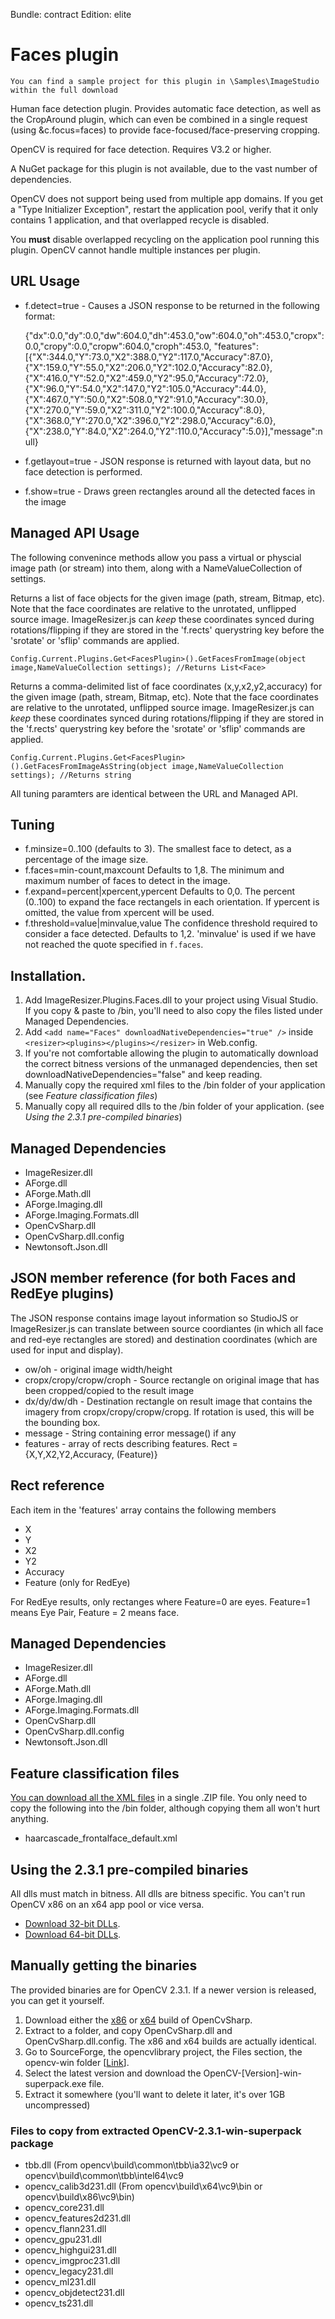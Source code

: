 Bundle: contract
Edition: elite

# Faces plugin

`You can find a sample project for this plugin in \Samples\ImageStudio within the full download` 

Human face detection plugin. Provides automatic face detection, as well as the CropAround plugin, which can even be combined in a single request (using &c.focus=faces) to provide face-focused/face-preserving cropping.

OpenCV is required for face detection. Requires V3.2 or higher.

A NuGet package for this plugin is not available, due to the vast number of dependencies. 

OpenCV does not support being used from multiple app domains. If you get a "Type Initializer Exception", restart the application pool, verify that it only contains 1 application, and that overlapped recycle is disabled.

You **must** disable overlapped recycling on the application pool running this plugin. OpenCV cannot handle multiple instances per plugin.

## URL Usage

* f.detect=true - Causes a JSON response to be returned in the following format:

	{"dx":0.0,"dy":0.0,"dw":604.0,"dh":453.0,"ow":604.0,"oh":453.0,"cropx":0.0,"cropy":0.0,"cropw":604.0,"croph":453.0,
	"features":[{"X":344.0,"Y":73.0,"X2":388.0,"Y2":117.0,"Accuracy":87.0},{"X":159.0,"Y":55.0,"X2":206.0,"Y2":102.0,"Accuracy":82.0},{"X":416.0,"Y":52.0,"X2":459.0,"Y2":95.0,"Accuracy":72.0},{"X":96.0,"Y":54.0,"X2":147.0,"Y2":105.0,"Accuracy":44.0},{"X":467.0,"Y":50.0,"X2":508.0,"Y2":91.0,"Accuracy":30.0},{"X":270.0,"Y":59.0,"X2":311.0,"Y2":100.0,"Accuracy":8.0},{"X":368.0,"Y":270.0,"X2":396.0,"Y2":298.0,"Accuracy":6.0},{"X":238.0,"Y":84.0,"X2":264.0,"Y2":110.0,"Accuracy":5.0}],"message":null}

* f.getlayout=true - JSON response is returned with layout data, but no face detection is performed.
* f.show=true - Draws green rectangles around all the detected faces in the image

## Managed API Usage

The following convenince methods allow you pass a virtual or physcial image path (or stream) into them, along with a NameValueCollection of settings. 

Returns a list of face objects for the given image (path, stream, Bitmap, etc).
Note that the face coordinates are relative to the unrotated, unflipped source image.
ImageResizer.js can *keep* these coordinates synced during rotations/flipping if they are stored in the 'f.rects' querystring key before the 'srotate' or 'sflip' commands are applied.

	Config.Current.Plugins.Get<FacesPlugin>().GetFacesFromImage(object image,NameValueCollection settings); //Returns List<Face>

Returns a comma-delimited list of face coordinates (x,y,x2,y2,accuracy) for the given image (path, stream, Bitmap, etc).
Note that the face coordinates are relative to the unrotated, unflipped source image.
ImageResizer.js can *keep* these coordinates synced during rotations/flipping if they are stored in the 'f.rects' querystring key before the 'srotate' or 'sflip' commands are applied.

	Config.Current.Plugins.Get<FacesPlugin>().GetFacesFromImageAsString(object image,NameValueCollection settings); //Returns string


All tuning paramters are identical between the URL and Managed API.

## Tuning

* f.minsize=0..100 (defaults to 3). The smallest face to detect, as a percentage of the image size.
* f.faces=min-count,maxcount Defaults to 1,8. The minimum and maximum number of faces to detect in the image. 
* f.expand=percent|xpercent,ypercent Defaults to 0,0. The percent (0..100) to expand the face rectangels in each orientation. If ypercent is omitted, the value from xpercent will be used.
* f.threshold=value|minvalue,value The confidence threshold required to consider a face detected. Defaults to 1,2. 'minvalue' is used if we have not reached the quote specified in `f.faces`.


## Installation. 

1. Add ImageResizer.Plugins.Faces.dll to your project using Visual Studio. If you copy & paste to /bin, you'll need to also copy the files listed under Managed Dependencies.
2. Add `<add name="Faces" downloadNativeDependencies="true" />` inside `<resizer><plugins></plugins></resizer>` in Web.config.
3. If you're not comfortable allowing the plugin to automatically download the correct bitness versions of the unmanaged dependencies, then set downloadNativeDependencies="false" and keep reading.
3. Manually copy the required xml files to the /bin folder of your application (see *Feature classification files*)
4. Manually copy all required dlls to the /bin folder of your application. (see *Using the 2.3.1 pre-compiled binaries*)



## Managed Dependencies

* ImageResizer.dll
* AForge.dll
* AForge.Math.dll
* AForge.Imaging.dll
* AForge.Imaging.Formats.dll 
* OpenCvSharp.dll
* OpenCvSharp.dll.config
* Newtonsoft.Json.dll

## JSON member reference (for both Faces and RedEye plugins)

The JSON response contains image layout information so StudioJS or ImageResizer.js can translate between source coordiantes (in which all face and red-eye rectangles are stored) and destination coordinates (which are used for input and display).


* ow/oh - original image width/height
* cropx/cropy/cropw/croph - Source rectangle on original image that has been cropped/copied to the result image
* dx/dy/dw/dh - Destination rectangle on result image that contains the imagery from cropx/cropy/cropw/cropg. If rotation is used, this will be the bounding box.
* message - String containing error message() if any
* features - array of rects describing features. Rect = {X,Y,X2,Y2,Accuracy, (Feature)} 

## Rect reference

Each item in the 'features' array contains the following members

* X
* Y
* X2
* Y2
* Accuracy
* Feature (only for RedEye)

For RedEye results, only rectanges where Feature=0 are eyes. Feature=1 means Eye Pair, Feature = 2 means face.




## Managed Dependencies

* ImageResizer.dll
* AForge.dll
* AForge.Math.dll
* AForge.Imaging.dll
* AForge.Imaging.Formats.dll 
* OpenCvSharp.dll
* OpenCvSharp.dll.config
* Newtonsoft.Json.dll


## Feature classification files

[You can download all the XML files](http://downloads.imageresizing.net/OpenCV-2.3.1-all-cascades.zip) in a single .ZIP file. You only need to copy the following into the /bin folder, although copying them all won't hurt anything. 

* haarcascade\_frontalface\_default.xml

## Using the 2.3.1 pre-compiled binaries

All dlls must match in bitness. All dlls are bitness specific. You can't run OpenCV x86 on an x64 app pool or vice versa. 

* [Download 32-bit DLLs](http://downloads.imageresizing.net/OpenCv-min-2.3.1-x86.zip).
* [Download 64-bit DLLs](http://downloads.imageresizing.net/OpenCv-min-2.3.1-x64.zip).

## Manually getting the binaries

The provided binaries are for OpenCV 2.3.1. If a newer version is released, you can get it yourself. 

1. Download either the [x86](http://code.google.com/p/opencvsharp/downloads/detail?name=OpenCvSharp-2.3.1-x86-20120218.zip&can=2&q=) or [x64](http://code.google.com/p/opencvsharp/downloads/detail?name=OpenCvSharp-2.3.1-x64-20120218.zip&can=2&q=) build of OpenCvSharp.
2. Extract to a folder, and copy OpenCvSharp.dll and OpenCvSharp.dll.config. The x86 and x64 builds are actually identical. 
3. Go to SourceForge, the opencvlibrary project, the Files section, the opencv-win folder \[[Link](http://sourceforge.net/projects/opencvlibrary/files/opencv-win/)\].
4. Select the latest version and download the OpenCV-[Version]-win-superpack.exe file. 
5. Extract it somewhere (you'll want to delete it later, it's over 1GB uncompressed)

### Files to copy from extracted OpenCV-2.3.1-win-superpack package

* tbb.dll (From opencv\build\common\tbb\ia32\vc9 or opencv\build\common\tbb\intel64\vc9
* opencv\_calib3d231.dll (From opencv\build\x64\vc9\bin or opencv\build\x86\vc9\bin)
* opencv\_core231.dll
* opencv\_features2d231.dll
* opencv\_flann231.dll
* opencv\_gpu231.dll
* opencv\_highgui231.dll
* opencv\_imgproc231.dll
* opencv\_legacy231.dll
* opencv\_ml231.dll
* opencv\_objdetect231.dll
* opencv\_ts231.dll
